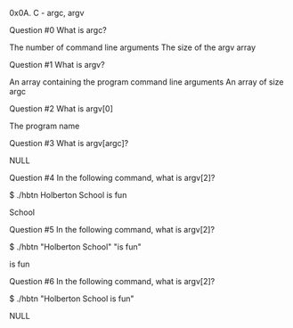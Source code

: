 0x0A. C - argc, argv

Question #0
What is argc?

The number of command line arguments
The size of the argv array

Question #1
What is argv?

An array containing the program command line arguments
An array of size argc

Question #2
What is argv[0]

The program name

Question #3
What is argv[argc]?

NULL

Question #4
In the following command, what is argv[2]?

$ ./hbtn Holberton School is fun

School

Question #5
In the following command, what is argv[2]?

$ ./hbtn "Holberton School" "is fun"

is fun

Question #6
In the following command, what is argv[2]?

$ ./hbtn "Holberton School is fun"

NULL